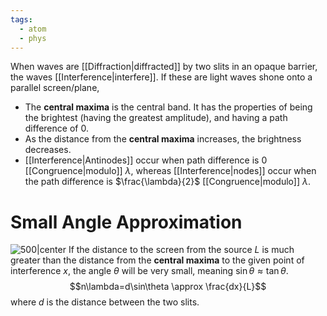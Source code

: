 ```yaml
---
tags:
  - atom
  - phys
---
```

When waves are [[Diffraction|diffracted]] by two slits in an opaque barrier, the waves [[Interference|interfere]]. If these are light waves shone onto a parallel screen/plane,
- The **central maxima** is the central band. It has the properties of being the brightest (having the greatest amplitude), and having a path difference of 0.
- As the distance from the **central maxima** increases, the brightness decreases.
- [[Interference|Antinodes]] occur when path difference is $0$ [[Congruence|modulo]] $\lambda$, whereas [[Interference|nodes]] occur when the path difference is $\frac{\lambda}{2}$ [[Congruence|modulo]] $\lambda$.

# Small Angle Approximation
![500|center](small-angle-approximation.excalidraw)
If the distance to the screen from the source $L$ is much greater than the distance from the **central maxima** to the given point of interference $x$, the angle $\theta$ will be very small, meaning $\sin\theta \approx \tan \theta$.
$$n\lambda=d\sin\theta \approx \frac{dx}{L}$$
where $d$ is the distance between the two slits.